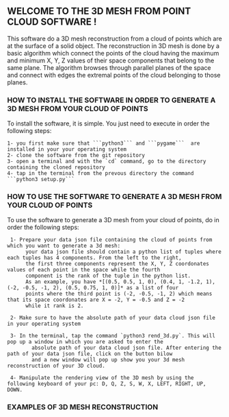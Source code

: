 
## WELCOME TO THE 3D MESH FROM POINT CLOUD SOFTWARE !

This software do a 3D mesh reconstruction from a cloud of points which are at the surface of a solid object.
The reconstruction in 3D mesh is done by a basic algorithm which connect the points of the cloud having the maximum and 
minimum X, Y, Z values of their space components that belong to the same plane. The algorithm browses through parallel planes
of the space and connect with edges the extremal points of the cloud belonging to those planes.

### HOW TO INSTALL THE SOFTWARE IN ORDER TO GENERATE A 3D MESH FROM YOUR CLOUD OF POINTS

To install the software, it is simple. You just need to execute in order the following steps: 

    1- you first make sure that ```python3``` and ```pygame```  are installed in your your operating system
    2- clone the software from the git repository 
    3- open a terminal and with the `cd` command, go to the directory containing the cloned repository
    4- tap in the terminal from the prevous directory the command ```python3 setup.py```
  
### HOW TO USE THE SOFTWARE TO GENERATE A 3D MESH FROM YOUR CLOUD OF POINTS

To use the software  to generate a 3D mesh from your cloud of points, do in order the following steps:

     1- Prepare your data json file containing the cloud of points from which you want to generate a 3d mesh:
          your data json file should contain a python list of tuples where each tuples has 4 components. From the left to the right, 
          the first three components represent the X, Y, Z coordonates values of each point in the space while the fourth 
          component is the rank of the tuple in the python list.
          As an example, you have *[(0.5, 0.5, 1, 0), (0.4, 1, -1.2, 1), (-2, -0.5, -1, 2), (0.5, 0.75, 1, 0)]* as a list of four 
          points where the third point is (-2, -0.5, -1, 2) which means that its space coordonates are X = -2, Y = -0.5 and Z = -2
          while it rank is 2.

     2- Make sure to have the absolute path of your data cloud json file in your operating system

     3- In the terminal, tap the command `python3 rend_3d.py`. This will pop up a window in which you are asked to enter the
            absolute path of your data cloud json file. After entering the path of your data json file, click on the button bilow
            and a new window will pop up show you your 3d mesh reconstruction of your 3D cloud.
     
     4- Manipulate the rendering view of the 3D mesh by using the following keyboard of your pc: D, Q, Z, S, W, X, LEFT, RIGHT, UP, DOWN.
    
### EXAMPLES OF 3D MESH RECONSTRUCTION
